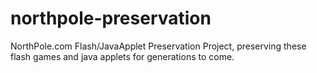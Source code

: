 # northpole-preservation
NorthPole.com Flash/JavaApplet Preservation Project, preserving these flash games and java applets for generations to come.

